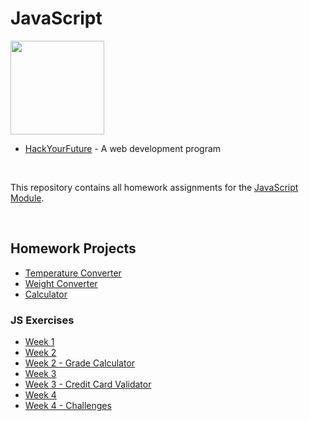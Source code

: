 # JavaScript

<img src="https://upload.wikimedia.org/wikipedia/commons/9/99/Unofficial_JavaScript_logo_2.svg" width="150">

* [HackYourFuture](https://github.com/HackYourFuture) - A web development program

<br/>

This repository contains all homework assignments for the [JavaScript Module](https://github.com/HackYourFuture/JavaScript/).

<br/>

## Homework Projects
* [Temperature Converter](https://marzfd.github.io/JavaScript/week2/Temperature-Converter/index.html)
* [Weight Converter](https://marzfd.github.io/JavaScript/week2/Weight-Converter/index.html)
* [Calculator](https://marzfd.github.io/JavaScript/week1/Calculator/index.html)

### JS Exercises
* [Week 1](https://github.com/marzfd/JavaScript/tree/main/week1/JS-Exercises)
* [Week 2](https://github.com/marzfd/JavaScript/tree/main/week2/JS-Exercises)
* [Week 2 - Grade Calculator](https://github.com/marzfd/JavaScript/blob/main/week2/Grade-calculator/GradeCalculator.js)
* [Week 3](https://github.com/marzfd/JavaScript/tree/main/week3/JS-Exercises)
* [Week 3 - Credit Card Validator](https://github.com/marzfd/JavaScript/tree/main/week3/Credit_Card_Validator/validateCreditNumber.js)
* [Week 4](https://github.com/marzfd/JavaScript/tree/main/week4/Exercises)
* [Week 4 - Challenges](https://github.com/marzfd/JavaScript/tree/main/week4/Challenges)
